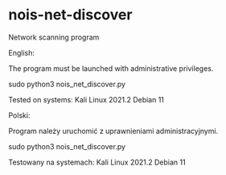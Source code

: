# nois-net-discover
Network scanning program 

English:

The program must be launched with administrative privileges.

sudo python3 nois_net_discover.py

Tested on systems:
Kali Linux 2021.2
Debian 11

Polski:

Program należy uruchomić z uprawnieniami administracyjnymi. 

sudo python3 nois_net_discover.py

Testowany na systemach: 
Kali Linux 2021.2
Debian 11
